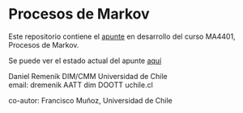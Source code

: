 # Procesos de Markov

Este repositorio contiene el [apunte](./pdfs/Apuntes_de_Markov.pdf) en desarrollo del curso MA4401, Procesos de Markov.

Se puede ver el estado actual del apunte [aquí](https://www.overleaf.com/read/ycczkjyrcxvq)

Daniel Remenik
DIM/CMM
Universidad de Chile  
email: dremenik AATT dim DOOTT uchile.cl 

co-autor:
Francisco Muñoz,
Universidad de Chile
